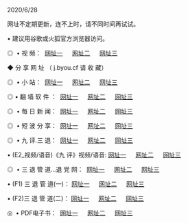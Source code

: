 <p>2020/6/28
<p>网址不定期更新，连不上时，请不同时间再试试。
<p>• 建议用谷歌或火狐官方浏览器访问。
<p>◎  • 视 频： 
<a href="http://mrm.proyectolanuevatierra.com/" target="_blank">网址一</a> 　 
<a href="http://mim.proyectolanuevatierra.com/" target="_blank">网址二</a> 　 
<a href="http://mom.proyectolanuevatierra.com/b.html" target="_blank">网址三</a>  

<p> ◆ 分 享 网 址 （ j.byou.cf 请 收 藏） </p>
<p>◎ </span>  •  小 站：  
<a href="http://mrm.proyectolanuevatierra.com/f.html" target="_blank">网址一</a> 　 
<a href="http://mim.proyectolanuevatierra.com/h.html" target="_blank">网址二</a> 　 
<a href="http://mom.proyectolanuevatierra.com/k/" target="_blank">网址三</a></p>
<p>◎  • 翻 墙 软 件 ：  
<a href="http://mrm.proyectolanuevatierra.com/ff/" target="_blank">网址一</a> 　 
<a href="http://mim.proyectolanuevatierra.com/s/read/a1_nd.html" target="_blank">网址二</a> 　 
<a href="http://mom.proyectolanuevatierra.com/ff/index.html" target="_blank">网址三</a></p>
<p>◎ </span>  • 每 日 新 闻：  
<a href="http://mrm.proyectolanuevatierra.com/day/" target="_blank">网址一</a> 　 
<a href="http://mim.proyectolanuevatierra.com/day/" target="_blank">网址二</a> 　 
<a href="http://mim.proyectolanuevatierra.com/day/index.html" target="_blank">网址三</a></p>
<p>◎ </span>  • 短 波 分 享：  
<a href="http://mrm.proyectolanuevatierra.com/h/" target="_blank">网址一</a> 　 
<a href="http://mim.proyectolanuevatierra.com/h/" target="_blank">网址二</a> 　 
<a href="http://mom.proyectolanuevatierra.com/h/index.html" target="_blank">网址三</a></p>
<p>◎   • 九 评.三 退：  
<a href="http://mrm.proyectolanuevatierra.com/t/" target="_blank">网址一</a> 　 
<a href="http://mim.proyectolanuevatierra.com/v2/index.html" target="_blank">网址二</a> 　 
<a href="http://mom.proyectolanuevatierra.com/tt/index.html" target="_blank">网址三</a> 　</p>
<p>  • (E2_视频/语音)《九 评》视频/语音: 
<a href="http://mim.proyectolanuevatierra.com/7738.html" target="_blank">网址一</a> 　 
<a href="http://mrm.proyectolanuevatierra.com/7614.html" target="_blank">网址二</a> 　 
<a href="http://mom.proyectolanuevatierra.com/7633.html" target="_blank">网址三</a></p>
<p>◎   • 三 退 管 道...退 党 网：  
<a href="http://mrm.proyectolanuevatierra.com/go/td1.html" target="_blank">网址一</a> 　 
<a href="http://mim.proyectolanuevatierra.com/go/td2.html" target="_blank">网址二</a> 　 
<a href="http://mom.proyectolanuevatierra.com/go/td3.html" target="_blank">网址三</a></p>
<p>  • (F1) 三 退 管 道(一)： 
<a href="http://mrm.proyectolanuevatierra.com/dd/" target="_blank">网址一</a> 　 
<a href="http://mim.proyectolanuevatierra.com/s/read/a1_tdx.html" target="_blank">网址二</a> 　 
<a href="http://mom.proyectolanuevatierra.com/dd/" target="_blank">网址三</a></p>
<p>  • (F2)三 退 管 道(二)： 
<a href="http://mim.proyectolanuevatierra.com/d/" target="_blank">网址一</a> 　 
<a href="http://mrm.proyectolanuevatierra.com/d/index.html" target="_blank">网址二</a> 　 
<a href="http://mom.proyectolanuevatierra.com/d/" target="_blank">网址三</a></p>
<p>◎   • PDF电子书：  
<a href="http://mrm.proyectolanuevatierra.com/p/" target="_blank">网址一</a> 　 
<a href="http://mim.proyectolanuevatierra.com/p/index.html" target="_blank">网址二</a> 　 
<a href="http://mom.proyectolanuevatierra.com/p/" target="_blank">网址三</a></p>
